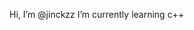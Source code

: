 Hi, I’m @jinckzz
I’m currently learning c++


<!---
jinckzz/jinckzz is a ✨ special ✨ repository because its `README.md` (this file) appears on your GitHub profile.
You can click the Preview link to take a look at your changes.
--->
